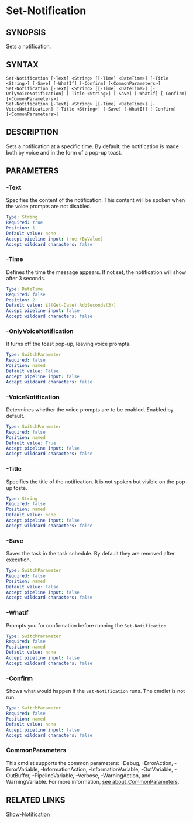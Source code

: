 # Set-Notification

## SYNOPSIS
Sets a notification.

## SYNTAX
```
Set-Notification [-Text] <String> [[-Time] <DateTime>] [-Title <String>] [-Save] [-WhatIf] [-Confirm] [<CommonParameters>]
Set-Notification [-Text] <String> [[-Time] <DateTime>] [-OnlyVoiceNotification] [-Title <String>] [-Save] [-WhatIf] [-Confirm] [<CommonParameters>]
Set-Notification [-Text] <String> [[-Time] <DateTime>] [-VoiceNotification] [-Title <String>] [-Save] [-WhatIf] [-Confirm] [<CommonParameters>]
```

## DESCRIPTION
Sets a notification at a specific time. By default, the notification is made both by voice and in the form of a pop-up toast.
## PARAMETERS

### -Text
Specifies the content of the notification. This content will be spoken when the voice prompts are not disabled.
```yaml
Type: String
Required: true
Position: 1
Default value: none
Accept pipeline input: true (ByValue)
Accept wildcard characters: false
```

### -Time
Defines the time the message appears. If not set, the notification will show after 3 seconds.
```yaml
Type: DateTime
Required: false
Position: 2
Default value: $((Get-Date).AddSeconds(3))
Accept pipeline input: false
Accept wildcard characters: false
```

### -OnlyVoiceNotification
It turns off the toast pop-up, leaving voice prompts.
```yaml
Type: SwitchParameter
Required: false
Position: named
Default value: False
Accept pipeline input: false
Accept wildcard characters: false
```

### -VoiceNotification
Determines whether the voice prompts are to be enabled. Enabled by default.
```yaml
Type: SwitchParameter
Required: false
Position: named
Default value: True
Accept pipeline input: false
Accept wildcard characters: false
```

### -Title
Specifies the title of the notification. It is not spoken but visible on the pop-up toste.
```yaml
Type: String
Required: false
Position: named
Default value: none
Accept pipeline input: false
Accept wildcard characters: false
```

### -Save
Saves the task in the task schedule. By default they are removed after execution.
```yaml
Type: SwitchParameter
Required: false
Position: named
Default value: False
Accept pipeline input: false
Accept wildcard characters: false
```

### -WhatIf
Prompts you for confirmation before running the `Set-Notification`.
```yaml
Type: SwitchParameter
Required: false
Position: named
Default value: none
Accept pipeline input: false
Accept wildcard characters: false
```

### -Confirm
Shows what would happen if the `Set-Notification` runs. The cmdlet is not run.
```yaml
Type: SwitchParameter
Required: false
Position: named
Default value: none
Accept pipeline input: false
Accept wildcard characters: false
```
### CommonParameters
This cmdlet supports the common parameters: -Debug, -ErrorAction, -ErrorVariable, -InformationAction, -InformationVariable, -OutVariable, -OutBuffer, -PipelineVariable, -Verbose, -WarningAction, and -WarningVariable. For more information, [see about_CommonParameters](https://docs.microsoft.com/pl-pl/powershell/module/microsoft.powershell.core/about/about_commonparameters).

## RELATED LINKS
[Show-Notification](Show-Notification.md)


